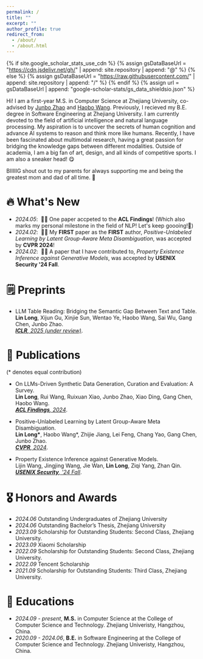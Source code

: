 ```yaml
---
permalink: /
title: ""
excerpt: ""
author_profile: true
redirect_from: 
  - /about/
  - /about.html
---
```


{% if site.google_scholar_stats_use_cdn %}
{% assign gsDataBaseUrl = "https://cdn.jsdelivr.net/gh/" | append: site.repository | append: "@" %}
{% else %}
{% assign gsDataBaseUrl = "https://raw.githubusercontent.com/" | append: site.repository | append: "/" %}
{% endif %}
{% assign url = gsDataBaseUrl | append: "google-scholar-stats/gs_data_shieldsio.json" %}

<span class='anchor' id='about-me'></span>

Hi! I am a first-year M.S. in Computer Science at Zhejiang University, co-advised by [Junbo Zhao](http://jakezhao.net/) and [Haobo Wang](https://hbzju.github.io/). Previously, I recieved my B.E. degree in Software Engineering at Zhejiang University. I am currently devoted to the field of artificial intelligence and natural language processing. My aspiration is to uncover the secrets of human cognition and advance AI systems to reason and think more like humans. Recently, I have been fascinated about multimodal research, having a great passion for bridging the knowledge gaps between different modalities. Outside of academia, I am a big fan of art, design, and all kinds of competitive sports. I am also a sneaker head! 😋

BIIIIIG shout out to my parents for always supporting me and being the greatest mom and dad of all time. 🩵


# 🔥 What's New
- *2024.05*: &nbsp;🎉🎉 One paper accpeted to the **ACL Findings**! (Which also marks my personal milestone in the field of NLP! Let's keep goooing!🤩) 
- *2024.02*: &nbsp;🎉🎉 My **FIRST** paper as the **FIRST** author, *Positive-Unlabeled Learning by Latent Group-Aware Meta Disambiguation*, was accepted by **CVPR 2024**! 
- *2024.02*: &nbsp;🎉🎉 A paper that I have contributed to, *Property Existence Inference against Generative Models*, was accepted by **USENIX Security '24 Fall**. 

# 🗒️ Preprints
- LLM Table Reading: Bridging the Semantic Gap Between Text and Table.  
  **Lin Long**, Xijun Gu, Xinjie Sun, Wentao Ye, Haobo Wang, Sai Wu, Gang Chen, Junbo Zhao.  
  [***ICLR**, 2025 (under review)*](https://openreview.net/forum?id=qmsX2R19p9).

# 📝 Publications 

(\* denotes equal contribution)
<!-- <div class='paper-box'><div class='paper-box-image'><div><div class="badge">CVPR 2016</div><img src='images/500x300.png' alt="sym" width="100%"></div></div>
<div class='paper-box-text' markdown="1">

[Deep Residual Learning for Image Recognition](https://openaccess.thecvf.com/content_cvpr_2016/papers/He_Deep_Residual_Learning_CVPR_2016_paper.pdf)

**Kaiming He**, Xiangyu Zhang, Shaoqing Ren, Jian Sun

[**Project**](https://scholar.google.com/citations?view_op=view_citation&hl=zh-CN&user=DhtAFkwAAAAJ&citation_for_view=DhtAFkwAAAAJ:ALROH1vI_8AC) <strong><span class='show_paper_citations' data='DhtAFkwAAAAJ:ALROH1vI_8AC'></span></strong>
- Lorem ipsum dolor sit amet, consectetur adipiscing elit. Vivamus ornare aliquet ipsum, ac tempus justo dapibus sit amet. 
</div>
</div>

- [Lorem ipsum dolor sit amet, consectetur adipiscing elit. Vivamus ornare aliquet ipsum, ac tempus justo dapibus sit amet](https://github.com), A, B, C, **CVPR 2020** -->
- On LLMs-Driven Synthetic Data Generation, Curation and Evaluation: A Survey.  
  **Lin Long**, Rui Wang, Ruixuan Xiao, Junbo Zhao, Xiao Ding, Gang Chen, Haobo Wang.  
  [***ACL Findings**, 2024*](https://aclanthology.org/2024.findings-acl.658/).

- Positive-Unlabeled Learning by Latent Group-Aware Meta Disambiguation.  
  **Lin Long\***, Haobo Wang\*, Zhijie Jiang, Lei Feng, Chang Yao, Gang Chen, Junbo Zhao.  
  [***CVPR**, 2024*](https://openaccess.thecvf.com/content/CVPR2024/papers/Long_Positive-Unlabeled_Learning_by_Latent_Group-Aware_Meta_Disambiguation_CVPR_2024_paper.pdf).

- Property Existence Inference against Generative Models.  
  Lijin Wang, Jingjing Wang, Jie Wan, **Lin Long**, Ziqi Yang, Zhan Qin.  
  [***USENIX Security**, '24 Fall*](https://www.usenix.org/conference/usenixsecurity24/presentation/wang-lijin).

# 🎖 Honors and Awards
- *2024.06* Outstanding Undergraduates of Zhejiang University
- *2024.06* Outstanding Bachelor’s Thesis, Zhejiang University
- *2023.09* Scholarship for Outstanding Students: Second Class, Zhejiang University. 
- *2023.09* Xiaomi Scholarship
- *2022.09* Scholarship for Outstanding Students: Second Class, Zhejiang University.  
- *2022.09* Tencent Scholarship
- *2021.09* Scholarship for Outstanding Students: Third Class, Zhejiang University.  

# 📖 Educations
- *2024.09 - present*, **M.S.** in Computer Science at the College of Computer Science and Technology. Zhejiang Univeristy, Hangzhou, China. 
- *2020.09 - 2024.06*, **B.E.** in Software Engineering at the College of Computer Science and Technology. Zhejiang Univeristy, Hangzhou, China. 

<!-- # 💬 Invited Talks
- *2021.06*, Lorem ipsum dolor sit amet, consectetur adipiscing elit. Vivamus ornare aliquet ipsum, ac tempus justo dapibus sit amet. 
- *2021.03*, Lorem ipsum dolor sit amet, consectetur adipiscing elit. Vivamus ornare aliquet ipsum, ac tempus justo dapibus sit amet.  \| [\[video\]](https://github.com/)

# 💻 Internships
- *2019.05 - 2020.02*, [Lorem](https://github.com/), China. -->